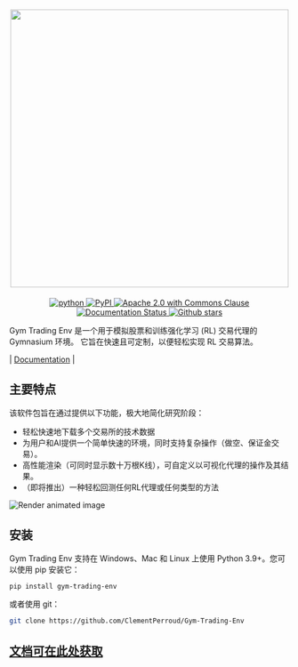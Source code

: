 
<h1 align='center'>
   <img src = 'https://github.com/ClementPerroud/Gym-Trading-Env/raw/main/docs/source/images/logo_light-bg.png' width='500'>
</h1>

<section class="shields" align="center">
   <a href="https://www.python.org/">
      <img src="https://img.shields.io/badge/python-v3-brightgreen.svg"
         alt="python">
   </a>
   <a href="https://pypi.org/project/gym-trading-env/">
      <img src="https://img.shields.io/badge/pypi-v1.1.3-brightgreen.svg"
         alt="PyPI">
   </a>
   <a href="https://github.com/ClementPerroud/Gym-Trading-Env/blob/main/LICENSE.txt">
   <img src="https://img.shields.io/badge/license-MIT%202.0%20Clause-green"
         alt="Apache 2.0 with Commons Clause">
   </a>
   <a href='https://gym-trading-env.readthedocs.io/en/latest/?badge=latest'>
         <img src='https://readthedocs.org/projects/gym-trading-env/badge/?version=latest' alt='Documentation Status' />
   </a>
   <a href="https://github.com/ClementPerroud/Gym-Trading-Env">
      <img src="https://img.shields.io/github/stars/ClementPerroud/gym-trading-env?style=social" alt="Github stars">
   </a>
</section>
  
Gym Trading Env 是一个用于模拟股票和训练强化学习 (RL) 交易代理的 Gymnasium 环境。
它旨在快速且可定制，以便轻松实现 RL 交易算法。


| [Documentation](https://gym-trading-env.readthedocs.io/en/latest/index.html) |


主要特点
---------------

该软件包旨在通过提供以下功能，极大地简化研究阶段：

* 轻松快速地下载多个交易所的技术数据
* 为用户和AI提供一个简单快速的环境，同时支持复杂操作（做空、保证金交易）。
* 高性能渲染（可同时显示数十万根K线），可自定义以可视化代理的操作及其结果。
* （即将推出）一种轻松回测任何RL代理或任何类型的方法 

![Render animated image](https://raw.githubusercontent.com/ClementPerroud/Gym-Trading-Env/main/docs/source/images/render.gif)

安装
---------------

Gym Trading Env 支持在 Windows、Mac 和 Linux 上使用 Python 3.9+。您可以使用 pip 安装它：

```bash
pip install gym-trading-env
```

或者使用 git：

```bash
git clone https://github.com/ClementPerroud/Gym-Trading-Env
```


[文档可在此处获取](https://gym-trading-env.readthedocs.io/en/latest/index.html)
-----------------------------------------------------------------------------------------------
